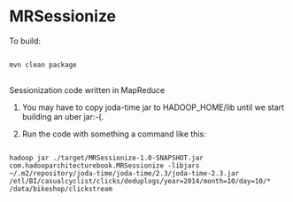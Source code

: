MRSessionize
============

To build:
<pre>
<code>
mvn clean package
</code>
</pre>

Sessionization code written in MapReduce

1. You may have to copy joda-time jar to HADOOP_HOME/lib until we start building an uber jar:-(.

2. Run the code with something a command like this:
<pre>
<code>
hadoop jar ./target/MRSessionize-1.0-SNAPSHOT.jar com.hadooparchitecturebook.MRSessionize -libjars ~/.m2/repository/joda-time/joda-time/2.3/joda-time-2.3.jar /etl/BI/casualcyclist/clicks/deduplogs/year=2014/month=10/day=10/* /data/bikeshop/clickstream
</code>
</pre>
